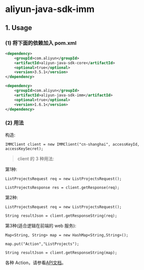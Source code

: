 # aliyun-java-sdk-imm


## 1. Usage

### (1) 将下面的依赖加入 pom.xml

```xml
<dependency>
    <groupId>com.aliyun</groupId>
    <artifactId>aliyun-java-sdk-core</artifactId>
    <optional>true</optional>
    <version>3.5.1</version>
</dependency>

<dependency>
    <groupId>com.aliyun</groupId>
    <artifactId>aliyun-java-sdk-imm</artifactId>
    <optional>true</optional>
    <version>1.6.1</version>
</dependency>
```

### (2) 用法

构造:

```
IMMClient client = new IMMClient("cn-shanghai", accessKeyId, accessKeySecret);
```

> client 的 3 种用法:

第1种:

```
ListProjectsRequest req = new ListProjectsRequest();

ListProjectsResponse res = client.getResponse(req);
```

第2种:

```
ListProjectsRequest req = new ListProjectsRequest();

String resultJson = client.getResponseString(req);
```

第3种(适合逻辑在前端的 web 服务):

```
Map<String, String> map = new HashMap<String,String>();

map.put("Action","ListProjects");

String resultJson = client.getResponseString(map);
```

各种 Action，请参看[API文档](https://help.aliyun.com/document_detail/63881.html)。

